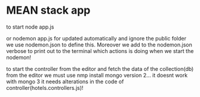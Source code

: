 # MEAN stack app

to start node app.js

or nodemon app.js for updated automatically
and ignore the public folder we use nodemon.json to define this.
Moreover we add to the nodemon.json verbose to print out to the terminal which actions is doing when we start the nodemon!

to start the controller from the editor and fetch the data of the collection(db) from the editor we must use nmp install mongo version 2... it doesnt work with mongo 3 it needs alterations in the code of controller(hotels.controllers.js)!